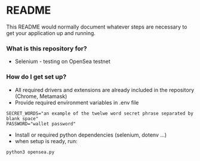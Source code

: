 # README #

This README would normally document whatever steps are necessary to get your application up and running.

### What is this repository for? ###

* Selenium - testing on OpenSea testnet

### How do I get set up? ###

* All required drivers and extensions are already included in the repository (Chrome, Metamask)
* Provide required environment variables in .env file
```
SECRET_WORDS="an example of the twelwe word secret phrase separated by blank space"
PASSWORD="wallet password"
```
* Install or required python dependencies (selenium, dotenv ...)
* when setup is ready, run:
```
python3 opensea.py
```
